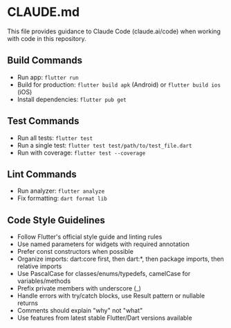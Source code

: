 # CLAUDE.md

This file provides guidance to Claude Code (claude.ai/code) when working with code in this repository.

## Build Commands
- Run app: `flutter run`
- Build for production: `flutter build apk` (Android) or `flutter build ios` (iOS)
- Install dependencies: `flutter pub get`

## Test Commands
- Run all tests: `flutter test`
- Run a single test: `flutter test test/path/to/test_file.dart`
- Run with coverage: `flutter test --coverage`

## Lint Commands
- Run analyzer: `flutter analyze`
- Fix formatting: `dart format lib`

## Code Style Guidelines
- Follow Flutter's official style guide and linting rules
- Use named parameters for widgets with required annotation
- Prefer const constructors when possible
- Organize imports: dart:core first, then dart:*, then package imports, then relative imports
- Use PascalCase for classes/enums/typedefs, camelCase for variables/methods
- Prefix private members with underscore (_)
- Handle errors with try/catch blocks, use Result pattern or nullable returns
- Comments should explain "why" not "what"
- Use features from latest stable Flutter/Dart versions available